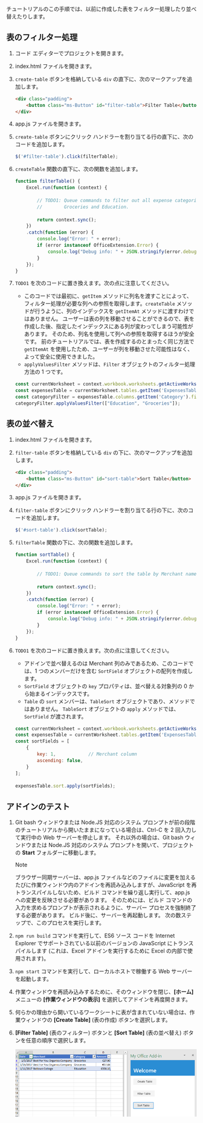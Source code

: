 チュートリアルのこの手順では、以前に作成した表をフィルター処理したり並べ替えたりします。

## <a name="filter-the-table"></a>表のフィルター処理

1. コード エディターでプロジェクトを開きます。 
2. index.html ファイルを開きます。
3. `create-table` ボタンを格納している `div` の直下に、次のマークアップを追加します。

    ```html
    <div class="padding">            
        <button class="ms-Button" id="filter-table">Filter Table</button>            
    </div>
    ```

4. app.js ファイルを開きます。

5. `create-table` ボタンにクリック ハンドラーを割り当てる行の直下に、次のコードを追加します。

    ```js
    $('#filter-table').click(filterTable);
    ```

6. `createTable` 関数の直下に、次の関数を追加します。

    ```js
    function filterTable() {
        Excel.run(function (context) {
            
            // TODO1: Queue commands to filter out all expense categories except 
            //        Groceries and Education.

            return context.sync();
        })
        .catch(function (error) {
            console.log("Error: " + error);
            if (error instanceof OfficeExtension.Error) {
                console.log("Debug info: " + JSON.stringify(error.debugInfo));
            }
        });
    }
    ``` 

7. `TODO1` を次のコードに置き換えます。次の点に注意してください。
   - このコードでは最初に、`getItem` メソッドに列名を渡すことによって、フィルター処理が必要な列への参照を取得します。`createTable` メソッドが行うように、列のインデックスを `getItemAt` メソッドに渡すわけではありません。 ユーザーは表の列を移動させることができるので、表を作成した後、指定したインデックスにある列が変わってしまう可能性があります。 そのため、列名を使用して列への参照を取得するほうが安全です。 前のチュートリアルでは、表を作成するのとまったく同じ方法で `getItemAt` を使用したため、ユーザーが列を移動させた可能性はなく、よって安全に使用できました。
   - `applyValuesFilter` メソッドは、`Filter` オブジェクトのフィルター処理方法の 1 つです。

    ```js
    const currentWorksheet = context.workbook.worksheets.getActiveWorksheet();
    const expensesTable = currentWorksheet.tables.getItem('ExpensesTable');
    const categoryFilter = expensesTable.columns.getItem('Category').filter;
    categoryFilter.applyValuesFilter(["Education", "Groceries"]);
    ``` 

## <a name="sort-the-table"></a>表の並べ替え

1. index.html ファイルを開きます。
2. `filter-table` ボタンを格納している `div` の下に、次のマークアップを追加します。

    ```html
    <div class="padding">            
        <button class="ms-Button" id="sort-table">Sort Table</button>            
    </div>
    ```

3. app.js ファイルを開きます。

4. `filter-table` ボタンにクリック ハンドラーを割り当てる行の下に、次のコードを追加します。

    ```js
    $('#sort-table').click(sortTable);
    ```

5. `filterTable` 関数の下に、次の関数を追加します。

    ```js
    function sortTable() {
        Excel.run(function (context) {
            
            // TODO1: Queue commands to sort the table by Merchant name.

            return context.sync();
        })
        .catch(function (error) {
            console.log("Error: " + error);
            if (error instanceof OfficeExtension.Error) {
                console.log("Debug info: " + JSON.stringify(error.debugInfo));
            }
        });
    }
    ``` 

7. `TODO1` を次のコードに置き換えます。次の点に注意してください。
   - アドインで並べ替えるのは Merchant 列のみであるため、このコードでは、1 つのメンバーだけを含む `SortField` オブジェクトの配列を作成します。
   - `SortField` オブジェクトの `key` プロパティは、並べ替える対象列の 0 から始まるインデックスです。
   - `Table` の `sort` メンバーは、`TableSort` オブジェクトであり、メソッドではありません。 `TableSort` オブジェクトの `apply` メソッドでは、`SortField` が渡されます。

    ```js
    const currentWorksheet = context.workbook.worksheets.getActiveWorksheet();
    const expensesTable = currentWorksheet.tables.getItem('ExpensesTable');
    const sortFields = [
        { 
            key: 1,            // Merchant column
            ascending: false,
        }
    ];

    expensesTable.sort.apply(sortFields);
    ``` 

## <a name="test-the-add-in"></a>アドインのテスト

1. Git bash ウィンドウまたは Node.JS 対応のシステム プロンプトが前の段階のチュートリアルから開いたままになっている場合は、Ctrl-C を 2 回入力して実行中の Web サーバーを停止します。 それ以外の場合は、Git bash ウィンドウまたは Node.JS 対応のシステム プロンプトを開いて、プロジェクトの **Start** フォルダーに移動します。

     > [!NOTE]
     > ブラウザー同期サーバーは、app.js ファイルなどのファイルに変更を加えるたびに作業ウィンドウ内のアドインを再読み込みしますが、JavaScript を再トランスパイルしないため、ビルド コマンドを繰り返し実行して、app.js への変更を反映させる必要があります。 そのためには、ビルド コマンドの入力を求めるプロンプトが表示されるように、サーバー プロセスを強制終了する必要があります。 ビルド後に、サーバーを再起動します。 次の数ステップで、このプロセスを実行します。

1. `npm run build` コマンドを実行して、ES6 ソース コードを Internet Explorer でサポートされている以前のバージョンの JavaScript にトランスパイルします (これは、Excel アドインを実行するために Excel の内部で使用されます)。
2. `npm start` コマンドを実行して、ローカルホストで稼働する Web サーバーを起動します。
4. 作業ウィンドウを再読み込みするために、そのウィンドウを閉じ、**[ホーム]** メニューの **[作業ウィンドウの表示]** を選択してアドインを再度開きます。
5. 何らかの理由から開いているワークシートに表が含まれていない場合は、作業ウィンドウの **[Create Table]** (表の作成) ボタンを選択します。 
6. **[Filter Table]** (表のフィルター) ボタンと **[Sort Table]** (表の並べ替え) ボタンを任意の順序で選択します。

    ![Excel のチュートリアル - 表のフィルター処理と並べ替え](../images/excel-tutorial-filter-and-sort-table.png)
